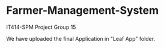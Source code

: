 # Farmer-Management-System
IT414-SPM Project Group 15

We have uploaded the final Application in "Leaf App" folder. 
